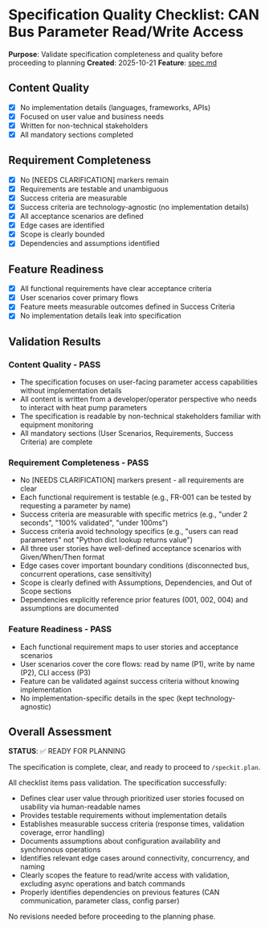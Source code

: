 # Specification Quality Checklist: CAN Bus Parameter Read/Write Access

**Purpose**: Validate specification completeness and quality before proceeding to planning
**Created**: 2025-10-21
**Feature**: [spec.md](../spec.md)

## Content Quality

- [x] No implementation details (languages, frameworks, APIs)
- [x] Focused on user value and business needs
- [x] Written for non-technical stakeholders
- [x] All mandatory sections completed

## Requirement Completeness

- [x] No [NEEDS CLARIFICATION] markers remain
- [x] Requirements are testable and unambiguous
- [x] Success criteria are measurable
- [x] Success criteria are technology-agnostic (no implementation details)
- [x] All acceptance scenarios are defined
- [x] Edge cases are identified
- [x] Scope is clearly bounded
- [x] Dependencies and assumptions identified

## Feature Readiness

- [x] All functional requirements have clear acceptance criteria
- [x] User scenarios cover primary flows
- [x] Feature meets measurable outcomes defined in Success Criteria
- [x] No implementation details leak into specification

## Validation Results

### Content Quality - PASS
- The specification focuses on user-facing parameter access capabilities without implementation details
- All content is written from a developer/operator perspective who needs to interact with heat pump parameters
- The specification is readable by non-technical stakeholders familiar with equipment monitoring
- All mandatory sections (User Scenarios, Requirements, Success Criteria) are complete

### Requirement Completeness - PASS
- No [NEEDS CLARIFICATION] markers present - all requirements are clear
- Each functional requirement is testable (e.g., FR-001 can be tested by requesting a parameter by name)
- Success criteria are measurable with specific metrics (e.g., "under 2 seconds", "100% validated", "under 100ms")
- Success criteria avoid technology specifics (e.g., "users can read parameters" not "Python dict lookup returns value")
- All three user stories have well-defined acceptance scenarios with Given/When/Then format
- Edge cases cover important boundary conditions (disconnected bus, concurrent operations, case sensitivity)
- Scope is clearly defined with Assumptions, Dependencies, and Out of Scope sections
- Dependencies explicitly reference prior features (001, 002, 004) and assumptions are documented

### Feature Readiness - PASS
- Each functional requirement maps to user stories and acceptance scenarios
- User scenarios cover the core flows: read by name (P1), write by name (P2), CLI access (P3)
- Feature can be validated against success criteria without knowing implementation
- No implementation-specific details in the spec (kept technology-agnostic)

## Overall Assessment

**STATUS**: ✅ READY FOR PLANNING

The specification is complete, clear, and ready to proceed to `/speckit.plan`.

All checklist items pass validation. The specification successfully:
- Defines clear user value through prioritized user stories focused on usability via human-readable names
- Provides testable requirements without implementation details
- Establishes measurable success criteria (response times, validation coverage, error handling)
- Documents assumptions about configuration availability and synchronous operations
- Identifies relevant edge cases around connectivity, concurrency, and naming
- Clearly scopes the feature to read/write access with validation, excluding async operations and batch commands
- Properly identifies dependencies on previous features (CAN communication, parameter class, config parser)

No revisions needed before proceeding to the planning phase.

